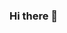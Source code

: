 ### Hi there 👋

<!--
**minju75/minju75** is a ✨ _special_ ✨ repository because its `README.md` (this file) appears on your GitHub profile.

Here are some ideas to get you started:

- 🔭 I’m currently working on SSAFY
- 🌱 I’m currently learning Python
- 👯 I’m looking to collaborate on ...
- 🤔 I’m looking for help with ...
- 💬 Ask me about everything! 
- 📫 How to reach me: www.naver.com
- 😄 Pronouns: Happy, singing, Japan
- ⚡ Fun fact: music, movie
(https://github-readme-stats.vercel.app/api?username=minju75)(https://github.com/anuraghazra/github-readme-stats)
